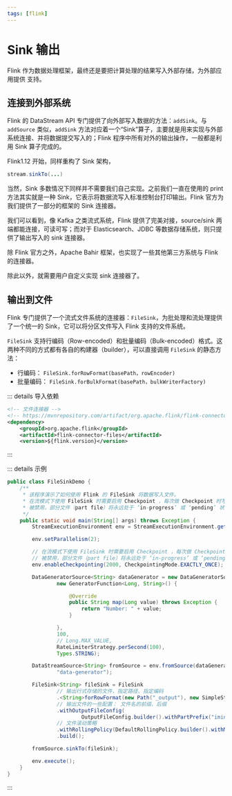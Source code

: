 ```yaml
---
tags: [flink]
---
```


# Sink 输出

Flink 作为数据处理框架，最终还是要把计算处理的结果写入外部存储，为外部应用提供
支持。

## 连接到外部系统

Flink 的 DataStream API 专门提供了向外部写入数据的方法：`addSink`。与 `addSource` 类似，`addSink` 方法对应着一个“Sink”算子，主要就是用来实现与外部系统连接、并将数据提交写入的；Flink 程序中所有对外的输出操作，一般都是利用 Sink 算子完成的。

Flink1.12 开始，同样重构了 Sink 架构，

```java
stream.sinkTo(...)
```

当然，Sink 多数情况下同样并不需要我们自己实现。之前我们一直在使用的 print 方法其实就是一种 Sink，它表示将数据流写入标准控制台打印输出。Flink 官方为我们提供了一部分的框架的 Sink 连接器。

我们可以看到，像 Kafka 之类流式系统，Flink 提供了完美对接，source/sink 两端都能连接，可读可写；而对于 Elasticsearch、JDBC 等数据存储系统，则只提供了输出写入的 sink 连接器。

除 Flink 官方之外，Apache Bahir 框架，也实现了一些其他第三方系统与 Flink 的连接器。

除此以外，就需要用户自定义实现 sink 连接器了。

## 输出到文件

Flink 专门提供了一个流式文件系统的连接器：`FileSink`，为批处理和流处理提供了一个统一的 Sink，它可以将分区文件写入 Flink 支持的文件系统。

`FileSink` 支持行编码（Row-encoded）和批量编码（Bulk-encoded）格式。这两种不同的方式都有各自的构建器（builder），可以直接调用 `FileSink` 的静态方法：

- 行编码： `FileSink.forRowFormat(basePath，rowEncoder)`
- 批量编码： `FileSink.forBulkFormat(basePath，bulkWriterFactory)`

::: details 导入依赖

```xml
<!-- 文件连接器 -->
<!-- https://mvnrepository.com/artifact/org.apache.flink/flink-connector-files -->
<dependency>
    <groupId>org.apache.flink</groupId>
    <artifactId>flink-connector-files</artifactId>
    <version>${flink.version}</version>
```

:::

::: details 示例

```java
public class FileSinkDemo {
    /**
     * 该程序演示了如何使用 Flink 的 FileSink 将数据写入文件。
     * 在流模式下使用 FileSink 时需要启用 Checkpoint ，每次做 Checkpoint 时写入完成。如果 Checkpoint
     * 被禁用，部分文件（part file）将永远处于 ‘in-progress’ 或 ‘pending’ 状态，下游系统无法安全地读取。
     */
    public static void main(String[] args) throws Exception {
        StreamExecutionEnvironment env = StreamExecutionEnvironment.getExecutionEnvironment();

        env.setParallelism(2);

        // 在流模式下使用 FileSink 时需要启用 Checkpoint ，每次做 Checkpoint 时写入完成。如果 Checkpoint
        // 被禁用，部分文件（part file）将永远处于 ‘in-progress’ 或 ‘pending’ 状态，下游系统无法安全地读取。
        env.enableCheckpointing(2000, CheckpointingMode.EXACTLY_ONCE);

        DataGeneratorSource<String> dataGenerator = new DataGeneratorSource<>(
                new GeneratorFunction<Long, String>() {

                    @Override
                    public String map(Long value) throws Exception {
                        return "Number: " + value;
                    }

                },
                100,
                // Long.MAX_VALUE,
                RateLimiterStrategy.perSecond(100),
                Types.STRING);

        DataStreamSource<String> fromSource = env.fromSource(dataGenerator, WatermarkStrategy.noWatermarks(),
                "data-generator");

        FileSink<String> fileSink = FileSink
                // 输出行式存储的文件，指定路径、指定编码
                .<String>forRowFormat(new Path("_output"), new SimpleStringEncoder<>("UTF-8"))
                // 输出文件的一些配置： 文件名的前缀、后缀
                .withOutputFileConfig(
                        OutputFileConfig.builder().withPartPrefix("imingz").withPartSuffix(".log").build())
                // 文件滚动策略
                .withRollingPolicy(DefaultRollingPolicy.builder().withMaxPartSize(new MemorySize(1 * 1024)).build())
                .build();

        fromSource.sinkTo(fileSink);

        env.execute();
    }
}
```

:::
